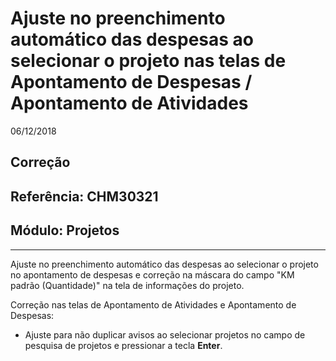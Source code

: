 # Ajuste no preenchimento automático das despesas ao selecionar o projeto nas telas de Apontamento de Despesas / Apontamento de Atividades
06/12/2018
## Correção
## Referência: CHM30321
## Módulo: Projetos
***

Ajuste no preenchimento automático das despesas ao selecionar o projeto no apontamento de despesas e correção na máscara do campo "KM padrão (Quantidade)" na tela de informações do projeto.

Correção nas telas de Apontamento de Atividades e Apontamento de Despesas:
- Ajuste para não duplicar avisos ao selecionar projetos no campo de pesquisa de projetos e pressionar a tecla **Enter**.